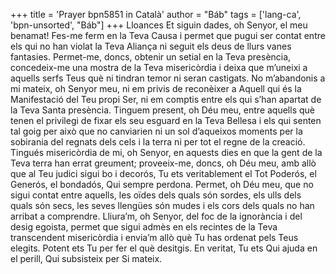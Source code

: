 +++
title = 'Prayer bpn5851 in Català'
author = "Báb"
tags = ['lang-ca', 'bpn-unsorted', "Báb"]
+++
Lloances Et siguin dades, oh Senyor, el meu benamat! Fes-me ferm en la Teva Causa i permet que pugui ser contat entre els qui no han violat la Teva Aliança ni seguit els deus de llurs vanes fantasies. Permet-me, doncs, obtenir un setial en la Teva presència, concedeix-me una mostra de la Teva misericòrdia i deixa que m’uneixi a aquells serfs Teus què ni tindran temor ni seran castigats. No m’abandonis a mi mateix, oh Senyor meu, ni em privis de reconèixer a Aquell qui és la Manifestació del Teu propi Ser, ni em comptis entre els qui s’han apartat de la Teva Santa presència. Tinguem present, oh Déu meu, entre aquells què tenen el privilegi de fixar els seu esguard en la Teva Bellesa i els qui senten tal goig per això que no canviarien ni un sol d’aqueixos moments per la sobirania del regnats dels cels i la terra ni per tot el  regne de la creació. Tingués misericòrdia de mi, oh Senyor, en aquests dies en que la gent de la Teva terra han errat greument; proveeix-me, doncs, oh Déu meu, amb allò que al Teu judici sigui bo i decorós, Tu ets veritablement el Tot Poderós, el Generós, el bondadós, Qui sempre perdona.
Permet, oh Déu meu, que no sigui contat entre aquells, les oïdes dels quals són sordes, els ulls dels quals són secs, les seves llengües són mudes i els cors dels quals no han arribat a comprendre. Lliura’m, oh Senyor, del foc de la ignorància i del desig egoista, permet que sigui admès en els recintes de la Teva transcendent misericòrdia i envia’m allò què Tu has ordenat pels Teus elegits. Potent ets Tu per fer el què desitgis. En veritat, Tu ets Qui ajuda en el perill, Qui subsisteix per Si mateix.
